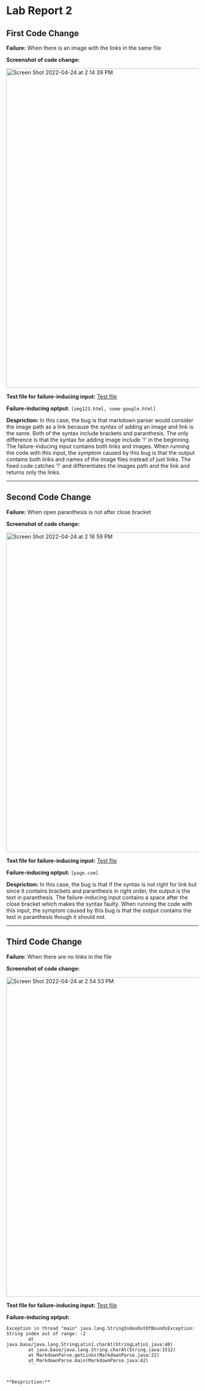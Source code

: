 # Lab Report 2

## First Code Change

**Failure:** When there is an image with the links in the same file

**Screenshot of code change:**


<img width="835" alt="Screen Shot 2022-04-24 at 2 14 39 PM" src="https://user-images.githubusercontent.com/103089880/164996873-848870ca-c4b2-4378-af02-776d9a8225b8.png">



**Test file for failure-inducing input:**  [Test file](https://github.com/megupta06/markdown-parser/blob/6eb16e74e7d2c49f11b34ed1c2e0d6b9a6ad27d7/test-file2.md)


**Failure-inducing optput:**  ```[img123.html, some-google.html]```



**Despriction:**  In this case, the bug is that markdown parser would consider the image path as a link because the syntax of adding an image and link is the same. Both of the syntax include brackets and paranthesis. The only difference is that the syntax for adding image include '!' in the beginning.  The failure-inducing input contains both links and images. When running the code with this input, the symptom caused by this bug is that the output contains both links and names of the image files instead of just links. The fixed code catches '!' and differentiates the images path and the link and returns only the links.


****************************

## Second Code Change

**Failure:** When open paranthesis is not after close bracket


**Screenshot of code change:**

<img width="835" alt="Screen Shot 2022-04-24 at 2 16 59 PM" src="https://user-images.githubusercontent.com/103089880/164996958-8c542ea3-3492-4ddd-bce1-de73a5a373bd.png">


**Test file for failure-inducing input:** [Test file](https://github.com/megupta06/markdown-parser/blob/bffbfb0db3c81a5cbd3576dce4da571f6de1b023/test-file3.md)

**Failure-inducing optput:** ```[page.com]```


**Despriction:** In this case, the bug is that if the syntax is not right for link but since it contains brackets and paranthesis in right order, the output is the text in paranthesis. The failure-inducing input contains a space after the close bracket which makes the syntax faulty. When running the code with this input, the symptom caused by this bug is that the output contains the text in paranthesis though it should not.

*************************************


## Third Code Change

**Failure:** When there are no links in the file

**Screenshot of code change:**

<img width="835" alt="Screen Shot 2022-04-24 at 2 54 53 PM" src="https://user-images.githubusercontent.com/103089880/164998283-fb3d63b8-4ef3-45ae-afdf-e6a837da1d22.png">


**Test file for failure-inducing input:** [Test file](https://github.com/megupta06/markdown-parser/blob/e5ad76ea3acd141816062419e1346704fde3700e/test-file4.md)

**Failure-inducing optput:** 
```
Exception in thread "main" java.lang.StringIndexOutOfBoundsException: String index out of range: -2
        at java.base/java.lang.StringLatin1.charAt(StringLatin1.java:48)
        at java.base/java.lang.String.charAt(String.java:1512)
        at MarkdownParse.getLinks(MarkdownParse.java:22)
        at MarkdownParse.main(MarkdownParse.java:42)
        ```


**Despriction:** 

